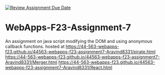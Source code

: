 [![Review Assignment Due Date](https://classroom.github.com/assets/deadline-readme-button-24ddc0f5d75046c5622901739e7c5dd533143b0c8e959d652212380cedb1ea36.svg)](https://classroom.github.com/a/Kv-XePEp)
# WebApps-F23-Assignment-7
An assignment on java script modifying the DOM and using anonymous callback functions.
hosted at https://44-563-webapps-f23.github.io/44563-webapps-f23-assignment7-Aravind8331/pirate.html
https://44-563-webapps-f23.github.io/44563-webapps-f23-assignment7-Aravind8331/Merger.html
https://44-563-webapps-f23.github.io/44563-webapps-f23-assignment7-Aravind8331/React.html
